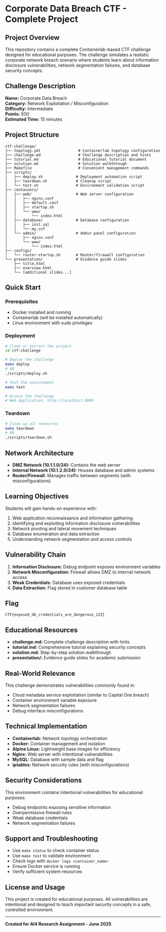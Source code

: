 # Corporate Data Breach CTF - Complete Project

## Project Overview
This repository contains a complete Containerlab-based CTF challenge designed for educational purposes. The challenge simulates a realistic corporate network breach scenario where students learn about information disclosure vulnerabilities, network segmentation failures, and database security concepts.

## Challenge Description
**Name:** Corporate Data Breach  
**Category:** Network Exploitation / Misconfiguration  
**Difficulty:** Intermediate  
**Points:** 500  
**Estimated Time:** 15 minutes

## Project Structure
```
ctf-challenge/
├── topology.yml                 # Containerlab topology configuration
├── challenge.md                 # Challenge description and hints
├── tutorial.md                  # Educational tutorial document
├── solution.md                  # Solution walkthrough
├── Makefile                     # Convenient management commands
├── scripts/
│   ├── deploy.sh               # Deployment automation script
│   ├── teardown.sh             # Cleanup script
│   └── test.sh                 # Environment validation script
├── containers/
│   ├── web/                    # Web server configuration
│   │   ├── nginx.conf
│   │   ├── default.conf
│   │   ├── startup.sh
│   │   └── www/
│   │       └── index.html
│   ├── database/               # Database configuration
│   │   ├── init.sql
│   │   └── my.cnf
│   └── admin/                  # Admin panel configuration
│       ├── nginx.conf
│       └── www/
│           └── index.html
├── configs/
│   └── router-startup.sh       # Router/firewall configuration
└── presentation/               # Evidence guide slides
    ├── title.html
    ├── overview.html
    └── [additional slides...]
```

## Quick Start

### Prerequisites
- Docker installed and running
- Containerlab (will be installed automatically)
- Linux environment with sudo privileges

### Deployment
```bash
# Clone or extract the project
cd ctf-challenge

# Deploy the challenge
make deploy
# OR
./scripts/deploy.sh

# Test the environment
make test

# Access the challenge
# Web Application: http://localhost:8080
```

### Teardown
```bash
# Clean up all resources
make teardown
# OR
./scripts/teardown.sh
```

## Network Architecture
- **DMZ Network (10.1.1.0/24):** Contains the web server
- **Internal Network (10.1.2.0/24):** Houses database and admin systems
- **Router/Firewall:** Manages traffic between segments (with misconfigurations)

## Learning Objectives
Students will gain hands-on experience with:
1. Web application reconnaissance and information gathering
2. Identifying and exploiting information disclosure vulnerabilities
3. Network pivoting and lateral movement techniques
4. Database enumeration and data extraction
5. Understanding network segmentation and access controls

## Vulnerability Chain
1. **Information Disclosure:** Debug endpoint exposes environment variables
2. **Network Misconfiguration:** Firewall allows DMZ to internal network access
3. **Weak Credentials:** Database uses exposed credentials
4. **Data Extraction:** Flag stored in customer database table

## Flag
`CTF{exposed_db_credentials_are_dangerous_123}`

## Educational Resources
- **challenge.md:** Complete challenge description with hints
- **tutorial.md:** Comprehensive tutorial explaining security concepts
- **solution.md:** Step-by-step solution walkthrough
- **presentation/:** Evidence guide slides for academic submission

## Real-World Relevance
This challenge demonstrates vulnerabilities commonly found in:
- Cloud metadata service exploitation (similar to Capital One breach)
- Container environment variable exposure
- Network segmentation failures
- Debug interface misconfigurations


## Technical Implementation
- **Containerlab:** Network topology orchestration
- **Docker:** Container management and isolation
- **Alpine Linux:** Lightweight base images for efficiency
- **Nginx:** Web server with intentional vulnerabilities
- **MySQL:** Database with sample data and flag
- **iptables:** Network security rules (with misconfigurations)

## Security Considerations
This environment contains intentional vulnerabilities for educational purposes:
- Debug endpoints exposing sensitive information
- Overpermissive firewall rules
- Weak database credentials
- Network segmentation failures


## Support and Troubleshooting
- Use `make status` to check container status
- Use `make test` to validate environment
- Check logs with `docker logs <container_name>`
- Ensure Docker service is running
- Verify sufficient system resources

## License and Usage
This project is created for educational purposes. All vulnerabilities are intentional and designed to teach important security concepts in a safe, controlled environment.

---

**Created for AI4 Research Assignment -  June 2025**

